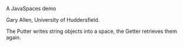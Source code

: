 A JavaSpaces demo

Gary Allen, University of Huddersfield.

The Putter writes string objects into a space, the Getter retrieves them again.

